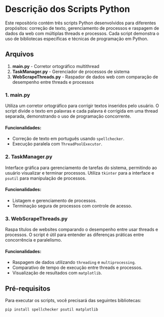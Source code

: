 # Descrição dos Scripts Python

Este repositório contém três scripts Python desenvolvidos para diferentes propósitos: correção de texto, gerenciamento de processos e raspagem de dados da web com múltiplas threads e processos. Cada script demonstra o uso de bibliotecas específicas e técnicas de programação em Python.

## Arquivos

1. **main.py** - Corretor ortográfico multithread
2. **TaskManager.py** - Gerenciador de processos de sistema
3. **WebScrapeThreads.py** - Raspador de dados web com comparação de desempenho entre threads e processos

### 1. main.py

Utiliza um corretor ortográfico para corrigir textos inseridos pelo usuário. O script divide o texto em palavras e cada palavra é corrigida em uma thread separada, demonstrando o uso de programação concorrente.

#### Funcionalidades:
- Correção de texto em português usando `spellchecker`.
- Execução paralela com `ThreadPoolExecutor`.

### 2. TaskManager.py

Interface gráfica para gerenciamento de tarefas do sistema, permitindo ao usuário visualizar e terminar processos. Utiliza `tkinter` para a interface e `psutil` para manipulação de processos.

#### Funcionalidades:
- Listagem e gerenciamento de processos.
- Terminação segura de processos com controle de acesso.

### 3. WebScrapeThreads.py

Raspa títulos de websites comparando o desempenho entre usar threads e processos. O script é útil para entender as diferenças práticas entre concorrência e paralelismo.

#### Funcionalidades:
- Raspagem de dados utilizando `threading` e `multiprocessing`.
- Comparativo de tempo de execução entre threads e processos.
- Visualização de resultados com `matplotlib`.

## Pré-requisitos

Para executar os scripts, você precisará das seguintes bibliotecas:

```bash
pip install spellchecker psutil matplotlib
